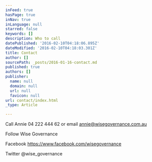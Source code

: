 ```yaml
---
inFeed: true
hasPage: true
inNav: true
inLanguage: null
starred: false
keywords: []
description: Who to call
datePublished: '2016-02-10T04:18:06.895Z'
dateModified: '2016-02-10T04:18:03.301Z'
title: Contact
author: []
sourcePath: _posts/2016-01-16-contact.md
published: true
authors: []
publisher:
  name: null
  domain: null
  url: null
  favicon: null
url: contact/index.html
_type: Article

---
```

Call Annie 04 222 444 62 or email annie@wisegovernance.com.au

Follow Wise Governance

Facebook https://www.facebook.com/wisegovernance

Twitter @wise\_governance